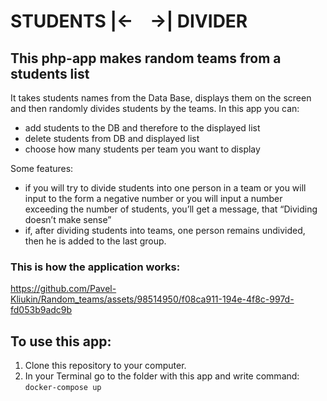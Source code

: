 # STUDENTS |&#8592; &nbsp;&nbsp; &rarr;| DIVIDER
## This php-app makes random teams from a students list

It takes students names from the Data Base, displays them on the screen and then randomly divides students by the teams.
In this app you can:

- add students to the DB and therefore to the displayed list
- delete students from DB and displayed list
- choose how many students per team you want to display

Some features:

- if you will try to divide students into one person in a team or you will input to the form a negative number or you will input a number exceeding the number of students, you’ll get a message, that “Dividing doesn’t make sense”
- if, after dividing students into teams, one person remains undivided, then he is added to the last group.

### This is how the application works:


https://github.com/Pavel-Kliukin/Random_teams/assets/98514950/f08ca911-194e-4f8c-997d-fd053b9adc9b

## To use this app:
1. Clone this repository to your computer.
2. In your Terminal go to the folder with this app and write command: `docker-compose up` 
